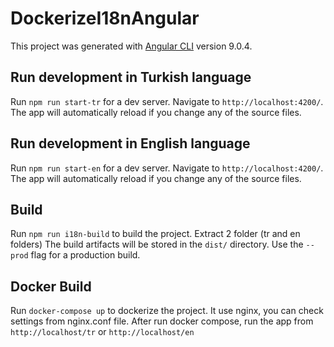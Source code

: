 # DockerizeI18nAngular

This project was generated with [Angular CLI](https://github.com/angular/angular-cli) version 9.0.4.

## Run development in Turkish language

Run `npm run start-tr` for a dev server. Navigate to `http://localhost:4200/`. The app will automatically reload if you change any of the source files.

## Run development in English language

Run `npm run start-en` for a dev server. Navigate to `http://localhost:4200/`. The app will automatically reload if you change any of the source files.

## Build

Run `npm run i18n-build` to build the project. Extract 2 folder (tr and en folders) The build artifacts will be stored in the `dist/` directory. Use the `--prod` flag for a production build.

## Docker Build

Run `docker-compose up` to dockerize the project. It use nginx, you can check settings from nginx.conf file.
After run docker compose, run the app from `http://localhost/tr` or `http://localhost/en` 
